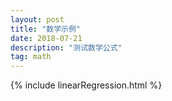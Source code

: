```yaml
---
layout: post
title: "数学示例"
date: 2018-07-21 
description: "测试数学公式"
tag: math
---   
```


{% include linearRegression.html %}

